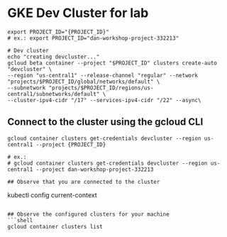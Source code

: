# GKE Dev Cluster for lab

```shell
export PROJECT_ID="{PROJECT_ID}"
# ex.: export PROJECT_ID="dan-workshop-project-332213"

# Dev cluster
echo "creating devcluster..."
gcloud beta container --project "$PROJECT_ID" clusters create-auto "devcluster" \
--region "us-central1" --release-channel "regular" --network "projects/$PROJECT_ID/global/networks/default" \
--subnetwork "projects/$PROJECT_ID/regions/us-central1/subnetworks/default" \
--cluster-ipv4-cidr "/17" --services-ipv4-cidr "/22" --async\
```

## Connect to the cluster using the gcloud CLI
```shell
gcloud container clusters get-credentials devcluster --region us-central1 --project {PROJECT_ID}

# ex.:
# gcloud container clusters get-credentials devcluster --region us-central1 --project dan-workshop-project-332213

## Observe that you are connected to the cluster
```
kubectl config current-context
```

## Observe the configured clusters for your machine
```shell
gcloud container clusters list 
```